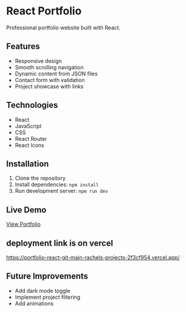 # React Portfolio

Professional portfolio website built with React.

## Features

- Responsive design
- Smooth scrolling navigation
- Dynamic content from JSON files
- Contact form with validation
- Project showcase with links

## Technologies

- React
- JavaScript
- CSS
- React Router
- React Icons

## Installation

1. Clone the repository
2. Install dependencies: `npm install`
3. Run development server: `npm run dev`

## Live Demo

[View Portfolio](https://github.com/Niyonagize6369/Portfolio-React)

## deployment link is on vercel
https://portfolio-react-git-main-rachels-projects-2f3cf954.vercel.app/

## Future Improvements

- Add dark mode toggle
- Implement project filtering
- Add animations
